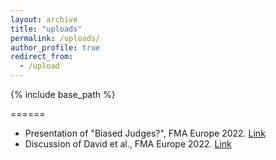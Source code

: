 ```yaml
---
layout: archive
title: "uploads"
permalink: /uploads/
author_profile: true
redirect_from:
  - /upload
---
```


{% include base_path %}

======
* Presentation of "Biased Judges?", FMA Europe 2022. [Link](https://d0nghyunkang.github.io/files/JudgeBias_Slides_short_20220707_FinanceForum_20mins.pdf)
* Discussion of David et al., FMA Europe 2022. [Link](https://d0nghyunkang.github.io/files/xx.pdf)
